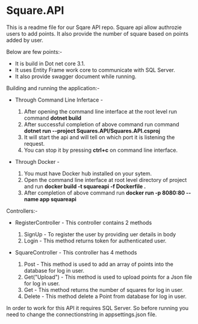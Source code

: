 # Square.API

This is a readme file for our Sqare API repo. Square api allow authrozie users to add points. It also provide the number of square based on points added by user.

Below are few points:-
* It is build in Dot net core 3.1.
* It uses Entity Frame work core to communicate with SQL Server.
* It also provide swagger document while running.

Building and running the application:-
* Through Command Line Infertace - 
	1. After opening the command line interface at the root level run command **dotnet build**
	2. After successful completion of above command run command **dotnet run --project Squares.API/Squares.API.csproj**
	3. It will start the api and will tell on which port it is listening the request.
	4. You can stop it by pressing **ctrl+c** on command line interface.
	
* Through Docker - 
	1. You must have Docker hub installed on your sytem.
	2. Open the command line interface at root level directory of project and run **docker build -t squareapi -f Dockerfile .**
	3. After completion of above command run **docker run -p 8080:80 --name app squareapi**

Controllers:-
* RegisterController - This controller contains 2 methods
	1. SignUp - To register the user by providing uer details in body
	2. Login - This method returns token for authenticated user.

* SquareController - This controller has 4 methods
	1. Post - This method is used to add an array of points into the database for log in user.
	2. Get("Upload") - This method is used to upload points for a Json file for log in user.
	3. Get - This method returns the number of squares for log in user.
	4. Delete - This method delete a Point from database for log in user.
	

In order to work for this API it requires SQL Server. So before running you need to change the connectionstring in appsettings.json file.
